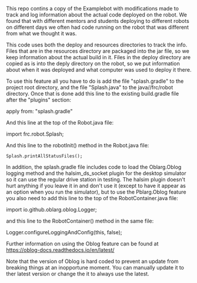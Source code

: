 This repo contins a copy of the Examplebot with modifications made to track and log information about the 
actual code deployed on the robot. We found that with different mentors and students deploying to different
robots on different days we often had code running on the robot that was different from what we thought it 
was. 

This code uses both the deploy and resources directories to track the info. Files that are in the resources 
directory are packaged into the jar file, so we keep information about the actual build in it. Files in the 
deploy directory are copied as is into the deply directory on the robot, so we put information about when it
was deployed and what computer was used to deploy it there. 

To use this feature all you have to do is add the file "splash.gradle" to the project root directory, and the
file "Splash.java" to the java//frc/robot directory. Once that is done add this line to the existing
build.gradle file after the "plugins" section:

apply from: "splash.gradle"

And this line at the top of the Robot.java file:

import frc.robot.Splash;

And this line to the robotInit() method in the Robot.java file:

    Splash.printAllStatusFiles();

In addition, the splash.gradle file includes code to load the Oblarg.Oblog logging method and the halsim_ds_socket
plugin for the desktop simulator so it can use the regular drive station in testing. The halsim plugin doesn't hurt 
anything if you leave it in and don't use it (except to have it appear as an option when you run the simulator), 
but to use the Pblarg.Oblog feature you also need to add this line to the top of the RobotContainer.java file:

import io.github.oblarg.oblog.Logger;

and this line to the RobotContainer() method in the same file:

Logger.configureLoggingAndConfig(this, false);

Further information on using the Oblog feature can be found at https://oblog-docs.readthedocs.io/en/latest/

Note that the version of Oblog is hard coded to prevent an update from breaking things at an inopportune moment.
You can manually update it to ther latest version or change the it to always use the latest.